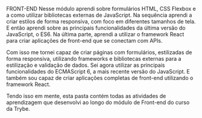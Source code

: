 FRONT-END
Nesse módulo aprendi sobre formulários HTML, CSS Flexbox e a como utilizar bibliotecas externas de JavaScript. Na sequência aprendi a criar estilos de forma responsiva, com foco em diferentes tamanhos de tela. E então aprendi sobre as principais funcionalidades da última versão do JavaScript, o ES6. Na última parte, aprendi a utilizar o framework React para criar aplicações de front-end que se conectam com APIs.

Com isso me tornei capaz de criar páginas com formulários, estilizadas de forma responsiva, utilizando frameworks e bibliotecas externas para a estilização e validação de dados. Sei agora utilizar as principais funcionalidades do ECMAScript 6, a mais recente versão do JavaScript. E também sou capaz de criar aplicações completas de front-end utilizando o framework React.

Tendo isso em mente, esta pasta contém todas as atividades de aprendizagem que desenvolvi ao longo do módulo de Front-end do curso da Trybe.